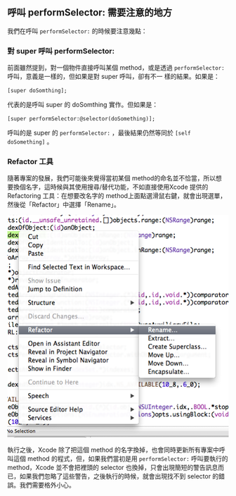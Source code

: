 呼叫 performSelector: 需要注意的地方
-----------------------------------

我們在呼叫 `performSelector:` 的時候要注意幾點：

### 對 super 呼叫 performSelector:

前面雖然提到，對一個物件直接呼叫某個 method，或是透過
`performSelector:`呼叫，意義是一樣的，但如果是對 super 呼叫，卻有不一
樣的結果。如果是：

``` objc
[super doSomthing];
```

代表的是呼叫 super 的 doSomthing 實作。但如果是：

``` objc
[super performSelector:@selector(doSomething)];
```

呼叫的是 super 的 `performSelector:` ，最後結果仍然等同於
`[self doSomething]` 。

### Refactor 工具

隨著專案的發展，我們可能後來覺得當初某個 method的命名並不恰當，所以想
要換個名字，這時候與其使用搜尋/替代功能，不如直接使用Xcode 提供的
Refactoring 工具：在想要改名字的 method上面點選滑鼠右鍵，就會出現選單，
然後從「Refactor」中選擇「Rename」。

![Refactor 選單中的 Rename 功能](rename.png)

執行之後，Xcode 除了把這個 method
的名字換掉，也會同時更新所有專案中呼叫這個 method
的程式，但，如果我們當初是用 `performSelector:` 呼叫要執行的
method，Xcode 並不會把裡頭的 selector
也換掉，只會出現簡短的警告訊息而已，如果我們忽略了這些警告，之後執行的時候，就會出現找不到
selector 的錯誤。我們需要格外小心。
